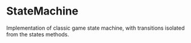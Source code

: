 StateMachine
============

Implementation of classic game state machine, with transitions isolated from the states methods.
